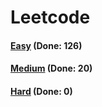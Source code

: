 # Leetcode

<h4><a href="https://github.com/lon-yang/leetcode/blob/master/docs/Easy.md">Easy</a>  (Done: 126)</h4>
<h4><a href="https://github.com/lon-yang/leetcode/blob/master/docs/Medium.md">Medium</a>  (Done: 20)</h4>
<h4><a href="https://github.com/lon-yang/leetcode/blob/master/docs/Hard.md">Hard</a>  (Done: 0)</h4>
